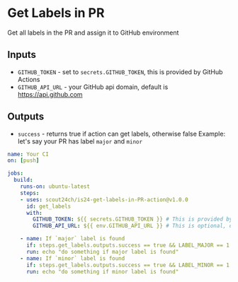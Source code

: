 # Get Labels in PR 
Get all labels in the PR and assign it to GitHub environment


## Inputs
- `GITHUB_TOKEN` - set to `secrets.GITHUB_TOKEN`, this is provided by GitHub Actions
- `GITHUB_API_URL` - your GitHub api domain, default is https://api.github.com

## Outputs
- `success` - returns true if action can get labels, otherwise false
Example: let's say your PR has label `major` and `minor`

```yaml
name: Your CI
on: [push]

jobs:
  build:
    runs-on: ubuntu-latest
    steps:
    - uses: scout24ch/is24-get-labels-in-PR-action@v1.0.0
      id: get_labels
      with:
        GITHUB_TOKEN: ${{ secrets.GITHUB_TOKEN }} # This is provided by GitHub Actions
        GITHUB_API_URL: ${{ env.GITHUB_API_URL }} # This is optional, default is `https://api.github.com`

    - name: If `major` label is found
      if: steps.get_labels.outputs.success == true && LABEL_MAJOR == 1
      run: echo "do something if major label is found"
    - name: If `minor` label is found
      if: steps.get_labels.outputs.success == true && LABEL_MINOR == 1
      run: echo "do something if minor label is found"
```